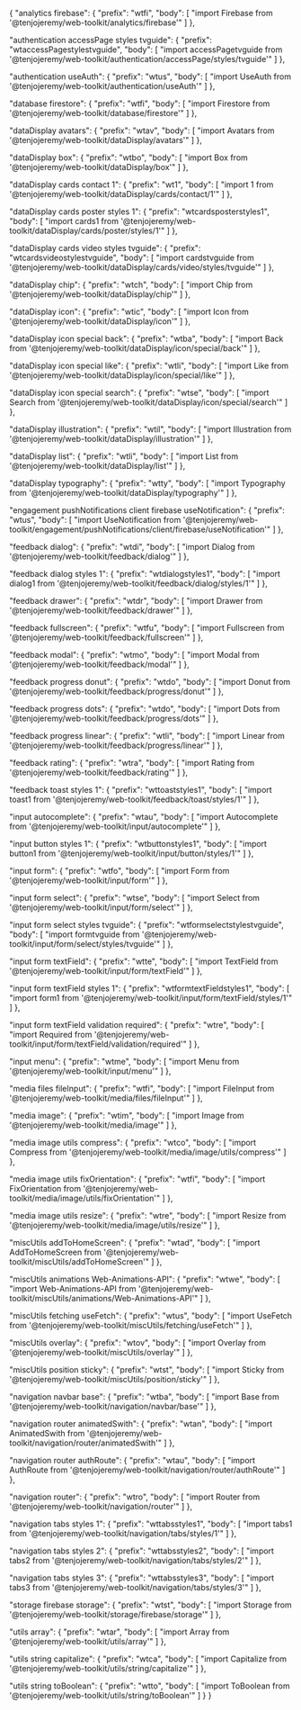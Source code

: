 { 
"analytics firebase": {
  "prefix": "wtfi",
  "body": [
    "import Firebase from '@tenjojeremy/web-toolkit/analytics/firebase'"
  ]
},
    
"authentication accessPage styles tvguide": {
  "prefix": "wtaccessPagestylestvguide",
  "body": [
    "import accessPagetvguide from '@tenjojeremy/web-toolkit/authentication/accessPage/styles/tvguide'"
  ]
},
    
"authentication useAuth": {
  "prefix": "wtus",
  "body": [
    "import UseAuth from '@tenjojeremy/web-toolkit/authentication/useAuth'"
  ]
},
    
"database firestore": {
  "prefix": "wtfi",
  "body": [
    "import Firestore from '@tenjojeremy/web-toolkit/database/firestore'"
  ]
},
    
"dataDisplay avatars": {
  "prefix": "wtav",
  "body": [
    "import Avatars from '@tenjojeremy/web-toolkit/dataDisplay/avatars'"
  ]
},
    
"dataDisplay box": {
  "prefix": "wtbo",
  "body": [
    "import Box from '@tenjojeremy/web-toolkit/dataDisplay/box'"
  ]
},
    
"dataDisplay cards contact 1": {
  "prefix": "wt1",
  "body": [
    "import 1 from '@tenjojeremy/web-toolkit/dataDisplay/cards/contact/1'"
  ]
},
    
"dataDisplay cards poster styles 1": {
  "prefix": "wtcardsposterstyles1",
  "body": [
    "import cards1 from '@tenjojeremy/web-toolkit/dataDisplay/cards/poster/styles/1'"
  ]
},
    
"dataDisplay cards video styles tvguide": {
  "prefix": "wtcardsvideostylestvguide",
  "body": [
    "import cardstvguide from '@tenjojeremy/web-toolkit/dataDisplay/cards/video/styles/tvguide'"
  ]
},
    
"dataDisplay chip": {
  "prefix": "wtch",
  "body": [
    "import Chip from '@tenjojeremy/web-toolkit/dataDisplay/chip'"
  ]
},
    
"dataDisplay icon": {
  "prefix": "wtic",
  "body": [
    "import Icon from '@tenjojeremy/web-toolkit/dataDisplay/icon'"
  ]
},
    
"dataDisplay icon special back": {
  "prefix": "wtba",
  "body": [
    "import Back from '@tenjojeremy/web-toolkit/dataDisplay/icon/special/back'"
  ]
},
    
"dataDisplay icon special like": {
  "prefix": "wtli",
  "body": [
    "import Like from '@tenjojeremy/web-toolkit/dataDisplay/icon/special/like'"
  ]
},
    
"dataDisplay icon special search": {
  "prefix": "wtse",
  "body": [
    "import Search from '@tenjojeremy/web-toolkit/dataDisplay/icon/special/search'"
  ]
},
    
"dataDisplay illustration": {
  "prefix": "wtil",
  "body": [
    "import Illustration from '@tenjojeremy/web-toolkit/dataDisplay/illustration'"
  ]
},
    
"dataDisplay list": {
  "prefix": "wtli",
  "body": [
    "import List from '@tenjojeremy/web-toolkit/dataDisplay/list'"
  ]
},
    
"dataDisplay typography": {
  "prefix": "wtty",
  "body": [
    "import Typography from '@tenjojeremy/web-toolkit/dataDisplay/typography'"
  ]
},
    
"engagement pushNotifications client firebase useNotification": {
  "prefix": "wtus",
  "body": [
    "import UseNotification from '@tenjojeremy/web-toolkit/engagement/pushNotifications/client/firebase/useNotification'"
  ]
},
    
"feedback dialog": {
  "prefix": "wtdi",
  "body": [
    "import Dialog from '@tenjojeremy/web-toolkit/feedback/dialog'"
  ]
},
    
"feedback dialog styles 1": {
  "prefix": "wtdialogstyles1",
  "body": [
    "import dialog1 from '@tenjojeremy/web-toolkit/feedback/dialog/styles/1'"
  ]
},
    
"feedback drawer": {
  "prefix": "wtdr",
  "body": [
    "import Drawer from '@tenjojeremy/web-toolkit/feedback/drawer'"
  ]
},
    
"feedback fullscreen": {
  "prefix": "wtfu",
  "body": [
    "import Fullscreen from '@tenjojeremy/web-toolkit/feedback/fullscreen'"
  ]
},
    
"feedback modal": {
  "prefix": "wtmo",
  "body": [
    "import Modal from '@tenjojeremy/web-toolkit/feedback/modal'"
  ]
},
    
"feedback progress donut": {
  "prefix": "wtdo",
  "body": [
    "import Donut from '@tenjojeremy/web-toolkit/feedback/progress/donut'"
  ]
},
    
"feedback progress dots": {
  "prefix": "wtdo",
  "body": [
    "import Dots from '@tenjojeremy/web-toolkit/feedback/progress/dots'"
  ]
},
    
"feedback progress linear": {
  "prefix": "wtli",
  "body": [
    "import Linear from '@tenjojeremy/web-toolkit/feedback/progress/linear'"
  ]
},
    
"feedback rating": {
  "prefix": "wtra",
  "body": [
    "import Rating from '@tenjojeremy/web-toolkit/feedback/rating'"
  ]
},
    
"feedback toast styles 1": {
  "prefix": "wttoaststyles1",
  "body": [
    "import toast1 from '@tenjojeremy/web-toolkit/feedback/toast/styles/1'"
  ]
},
    
"input autocomplete": {
  "prefix": "wtau",
  "body": [
    "import Autocomplete from '@tenjojeremy/web-toolkit/input/autocomplete'"
  ]
},
    
"input button styles 1": {
  "prefix": "wtbuttonstyles1",
  "body": [
    "import button1 from '@tenjojeremy/web-toolkit/input/button/styles/1'"
  ]
},
    
"input form": {
  "prefix": "wtfo",
  "body": [
    "import Form from '@tenjojeremy/web-toolkit/input/form'"
  ]
},
    
"input form select": {
  "prefix": "wtse",
  "body": [
    "import Select from '@tenjojeremy/web-toolkit/input/form/select'"
  ]
},
    
"input form select styles tvguide": {
  "prefix": "wtformselectstylestvguide",
  "body": [
    "import formtvguide from '@tenjojeremy/web-toolkit/input/form/select/styles/tvguide'"
  ]
},
    
"input form textField": {
  "prefix": "wtte",
  "body": [
    "import TextField from '@tenjojeremy/web-toolkit/input/form/textField'"
  ]
},
    
"input form textField styles 1": {
  "prefix": "wtformtextFieldstyles1",
  "body": [
    "import form1 from '@tenjojeremy/web-toolkit/input/form/textField/styles/1'"
  ]
},
    
"input form textField validation required": {
  "prefix": "wtre",
  "body": [
    "import Required from '@tenjojeremy/web-toolkit/input/form/textField/validation/required'"
  ]
},
    
"input menu": {
  "prefix": "wtme",
  "body": [
    "import Menu from '@tenjojeremy/web-toolkit/input/menu'"
  ]
},
    
"media files fileInput": {
  "prefix": "wtfi",
  "body": [
    "import FileInput from '@tenjojeremy/web-toolkit/media/files/fileInput'"
  ]
},
    
"media image": {
  "prefix": "wtim",
  "body": [
    "import Image from '@tenjojeremy/web-toolkit/media/image'"
  ]
},
    
"media image utils compress": {
  "prefix": "wtco",
  "body": [
    "import Compress from '@tenjojeremy/web-toolkit/media/image/utils/compress'"
  ]
},
    
"media image utils fixOrientation": {
  "prefix": "wtfi",
  "body": [
    "import FixOrientation from '@tenjojeremy/web-toolkit/media/image/utils/fixOrientation'"
  ]
},
    
"media image utils resize": {
  "prefix": "wtre",
  "body": [
    "import Resize from '@tenjojeremy/web-toolkit/media/image/utils/resize'"
  ]
},
    
"miscUtils addToHomeScreen": {
  "prefix": "wtad",
  "body": [
    "import AddToHomeScreen from '@tenjojeremy/web-toolkit/miscUtils/addToHomeScreen'"
  ]
},
    
"miscUtils animations Web-Animations-API": {
  "prefix": "wtwe",
  "body": [
    "import Web-Animations-API from '@tenjojeremy/web-toolkit/miscUtils/animations/Web-Animations-API'"
  ]
},
    
"miscUtils fetching useFetch": {
  "prefix": "wtus",
  "body": [
    "import UseFetch from '@tenjojeremy/web-toolkit/miscUtils/fetching/useFetch'"
  ]
},
    
"miscUtils overlay": {
  "prefix": "wtov",
  "body": [
    "import Overlay from '@tenjojeremy/web-toolkit/miscUtils/overlay'"
  ]
},
    
"miscUtils position sticky": {
  "prefix": "wtst",
  "body": [
    "import Sticky from '@tenjojeremy/web-toolkit/miscUtils/position/sticky'"
  ]
},
    
"navigation navbar base": {
  "prefix": "wtba",
  "body": [
    "import Base from '@tenjojeremy/web-toolkit/navigation/navbar/base'"
  ]
},
    
"navigation router animatedSwith": {
  "prefix": "wtan",
  "body": [
    "import AnimatedSwith from '@tenjojeremy/web-toolkit/navigation/router/animatedSwith'"
  ]
},
    
"navigation router authRoute": {
  "prefix": "wtau",
  "body": [
    "import AuthRoute from '@tenjojeremy/web-toolkit/navigation/router/authRoute'"
  ]
},
    
"navigation router": {
  "prefix": "wtro",
  "body": [
    "import Router from '@tenjojeremy/web-toolkit/navigation/router'"
  ]
},
    
"navigation tabs styles 1": {
  "prefix": "wttabsstyles1",
  "body": [
    "import tabs1 from '@tenjojeremy/web-toolkit/navigation/tabs/styles/1'"
  ]
},
    
"navigation tabs styles 2": {
  "prefix": "wttabsstyles2",
  "body": [
    "import tabs2 from '@tenjojeremy/web-toolkit/navigation/tabs/styles/2'"
  ]
},
    
"navigation tabs styles 3": {
  "prefix": "wttabsstyles3",
  "body": [
    "import tabs3 from '@tenjojeremy/web-toolkit/navigation/tabs/styles/3'"
  ]
},
    
"storage firebase storage": {
  "prefix": "wtst",
  "body": [
    "import Storage from '@tenjojeremy/web-toolkit/storage/firebase/storage'"
  ]
},
    
"utils array": {
  "prefix": "wtar",
  "body": [
    "import Array from '@tenjojeremy/web-toolkit/utils/array'"
  ]
},
    
"utils string capitalize": {
  "prefix": "wtca",
  "body": [
    "import Capitalize from '@tenjojeremy/web-toolkit/utils/string/capitalize'"
  ]
},
    
"utils string toBoolean": {
  "prefix": "wtto",
  "body": [
    "import ToBoolean from '@tenjojeremy/web-toolkit/utils/string/toBoolean'"
  ]
}
     }